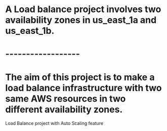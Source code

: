 # A Load balance project involves two availability zones in us_east_1a and us_east_1b.
# ------------------
# The aim of this project is to make a load balance infrastructure with two same AWS resources in two different   availability zones. 
Load Balance project with Auto Scaling feature
